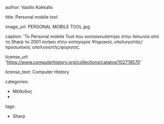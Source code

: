 
author: Vasilis Kokkalis

title: Personal mobile tool

image_url: PERSONAL MOBILE TOOL.jpg

caption: 'Το Personal mobile Tool που κατασκευάστηκε στην Ιαπωνία από τη Sharp  το 2001 ανήκει στην κατηγορία
Ψηφιακός υπολογιστής/προσωπικός υπολογιστής/φορητός.

license_url: 'https://www.computerhistory.org/collections/catalog/102718570'

license_text: Computer History

categories:

  - Μέθοδος
  - 
tags:

  - Sharp
